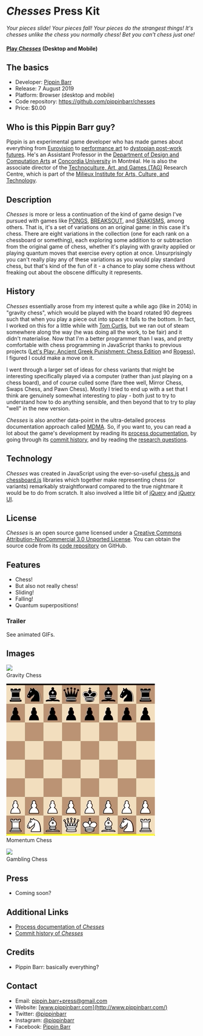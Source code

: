 # _Chesses_ Press Kit

_Your pieces slide! Your pieces fall! Your pieces do the strangest things! It's chesses unlike the chess you normally chess! Bet you can't chess just one!_

#### [Play _Chesses_](https://pippinbarr.github.io/chesses) (Desktop and Mobile)

## The basics

* Developer: [Pippin Barr](http://www.pippinbarr.com/)
* Release: 7 August 2019
* Platform: Browser (desktop and mobile)
* Code repository: https://github.com/pippinbarr/chesses
* Price: $0.00

## Who is this Pippin Barr guy?

Pippin is an experimental game developer who has made games about everything from [Eurovision](http://www.pippinbarr.com/2012/03/27/epic-sax-game/) to [performance art](http://www.pippinbarr.com/2011/09/14/the-artist-is-present/) to [dystopian post-work futures](http://www.pippinbarr.com/games/2017/07/03/it-is-as-if-you-were-doing-work.html). He's an Assistant Professor in the [Department of Design and Computation Arts](http://www.concordia.ca/finearts/design.html) at [Concordia University](http://www.concordia.ca/) in Montréal. He is also the associate director of the [Technoculture, Art, and Games (TAG)](http://tag.hexagram.ca/) Research Centre, which is part of the [Milieux Institute for Arts, Culture, and Technology](http://milieux.concordia.ca/).

## Description

_Chesses_ is more or less a continuation of the kind of game design I've pursued with games like [PONGS](https://www.pippinbarr.com/2012/04/11/pongs/), [BREAKSOUT](https://www.pippinbarr.com/2015/10/01/breaksout/), and [SNAKISMS](https://www.pippinbarr.com/2017/01/25/snakisms/), among others. That is, it's a set of variations on an original game: in this case it's chess. There are eight variations in the collection (one for each rank on a chessboard or something), each exploring some addition to or subtraction from the original game of chess, whether it's playing with gravity applied or playing quantum moves that exercise every option at once. Unsurprisingly you can't really play any of these variations as you would play standard chess, but that's kind of the fun of it - a chance to play some chess without freaking out about the obscene difficulty it represents.

## History

_Chesses_ essentially arose from my interest quite a while ago (like in 2014) in "gravity chess", which would be played with the board rotated 90 degrees such that when you play a piece out into space it falls to the bottom. In fact, I worked on this for a little while with [Tom Curtis](https://dinosaursandmoustaches.com/), but we ran out of steam somewhere along the way (he was doing all the work, to be fair) and it didn't materialise. Now that I'm a better programmer than I was, and pretty comfortable with chess programming in JavaScript thanks to previous projects ([Let's Play: Ancient Greek Punishment: Chess Edition](https://www.pippinbarr.com/games/2019/04/23/lets-play-ancient-greek-punishment-chess-edition.html) and [Rogess](https://www.pippinbarr.com/games/2019/05/21/rogess.html)), I figured I could make a move on it.

I went through a larger set of ideas for chess variants that might be interesting specifically played via a computer (rather than just playing on a chess board), and of course culled some (fare thee well, Mirror Chess, Swaps Chess, and Pawn Chess). Mostly I tried to end up with a set that I think are genuinely somewhat interesting to play - both just to try to understand how to do anything sensible, and then beyond that to try to play "well" in the new version.

_Chesses_ is also another data-point in the ultra-detailed process documentation approach called [MDMA](http://www.gamesasresearch.com/mdma). So, if you want to, you can read a lot about the game's development by reading its [process documentation](https://github.com/pippinbarr/chesses/blob/master/process/README.md), by going through its [commit history](https://github.com/pippinbarr/chesses/commits/master), and by reading the [research questions](https://github.com/pippinbarr/chesses/blob/master/process/research-questions.md).

## Technology

_Chesses_ was created in JavaScript using the ever-so-useful [chess.js](https://github.com/jhlywa/chess.js) and [chessboard.js](https://chessboardjs.com/) libraries which together make representing chess (or variants) remarkably straightforward compared to the true nightmare it would be to do from scratch. It also involved a little bit of [jQuery](https://jquery.com/) and [jQuery UI](https://jqueryui.com/).

## License

_Chesses_ is an open source game licensed under a [Creative Commons Attribution-NonCommercial 3.0 Unported License](http://creativecommons.org/licenses/by-nc/3.0/). You can obtain the source code from its [code repository](https://github.com/pippinbarr/chesses) on GitHub.

## Features

- Chess!
- But also not really chess!
- Sliding!
- Falling!
- Quantum superpositions!

### Trailer

See animated GIFs.

## Images

![](images/gravity-chess.gif)  
Gravity Chess

![](images/momentum-chess.gif)  
Momentum Chess

![](images/gambling-chess.gif)  
Gambling Chess

## Press

- Coming soon?

## Additional Links

- [Process documentation of _Chesses_](https://github.com/pippinbarr/chesses/blob/master/process/README.md)
- [Commit history of _Chesses_](https://github.com/pippinbarr/chesses/commits/master)

## Credits

* Pippin Barr: basically everything?

## Contact

* Email: [pippin.barr+press@gmail.com](mailto:pippin.barr+press@gmail.com)
* Website: [www.pippinbarr.com](http://www.pippinbarr.com/)
* Twitter: [@pippinbarr](https://www.twitter.com/pippinbarr)
* Instagram: [@pippinbarr](https://www.instagram.com/pippinbarr)
* Facebook: [Pippin Barr](http://www.facebook.com/pippin.barr)
